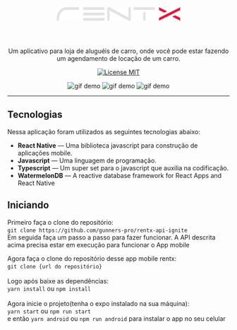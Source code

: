 <h1 align="center">
<br>
  <img src="./src/assets/logo.svg" alt="MyFinances Logo" width="280">
<br>
<br>
</h1>

<p align="center">Um aplicativo para loja de aluguéis de carro, onde você pode estar fazendo um agendamento de locação de um carro.</p>

<p align="center">
  <a href="https://opensource.org/licenses/MIT">
    <img src="https://img.shields.io/badge/License-MIT-blue.svg" alt="License MIT">
  </a>
</p>

[//]: # (Add your gifs/images here:)

<div align="center">
  <img src="printa.gif" alt="gif demo" height="425">
  <img src="printb.gif" alt="gif demo" height="425">
  <img src="printc.gif" alt="gif demo" height="425">
</div>

<hr />

## Tecnologias

[//]: # (Add the features of your project here:)

Nessa aplicação foram utilizados as seguintes tecnologias abaixo:

- **React Native** — Uma biblioteca javascript para construção de aplicações
  mobile.
- **Javascript** — Uma linguagem de programação.
- **Typescript** — Um super set para o javascript que auxilia na codificação.
- **WatermelonDB** — A reactive database framework for React Apps and React Native

## Iniciando


Primeiro faça o clone do repositório: <br> `git clone https://github.com/gunners-pro/rentx-api-ignite`<br />
Em seguida faça um passo a passo para fazer funcionar.
A API descrita acima precisa estar em execução para funcionar o App mobile

Agora faça o clone do repositório desse app mobile rentx: <br> `git clone {url do repositório}`
<br><br> Logo após baixe as dependências: <br> `yarn install` ou `npm install`
<br><br> Agora inicie o projeto(tenha o expo instalado na sua máquina): <br>
`yarn start` ou `npm run start`<br> e então `yarn android` ou `npm run android` para instalar o app
no seu celular<br><br>
